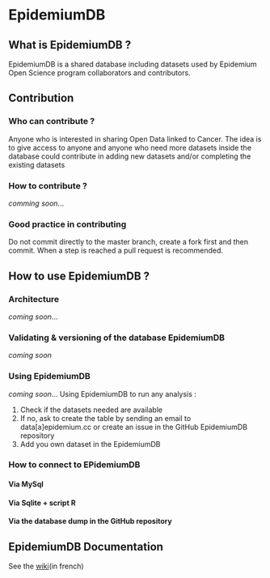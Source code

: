 # EpidemiumDB
## What is EpidemiumDB ?
EpidemiumDB is a shared database including datasets used by Epidemium Open Science program collaborators and contributors. 
## Contribution 
### Who can contribute ? 
Anyone who is interested in sharing Open Data linked to Cancer. The idea is to give access to anyone and anyone who need more datasets inside the database could contribute in adding new datasets and/or completing the existing datasets
### How to contribute ? 
*comming soon*... 
### Good practice in contributing 
Do not commit directly to the master branch, create a fork first and then commit. When a step is reached a pull request is recommended.
## How to use EpidemiumDB ?
### Architecture
*coming soon*... 
### Validating & versioning of the database EpidemiumDB
*coming soon*
### Using EpidemiumDB
*coming soon*…
Using EpidemiumDB to run any analysis : 
1. Check if the datasets needed are available 
2. If no, ask to create the table by sending an email to data[a]epidemium.cc or create an issue in the GitHub EpidemiumDB repository
3. Add you own dataset in the EpidemiumDB 
### How to connect to EPidemiumDB
#### Via MySql

#### Via Sqlite + script R

#### Via the database dump in the GitHub repository

## EpidemiumDB Documentation 
See the [wiki](http://wiki.epidemium.cc/wiki/EpidemiumDB)(in french)

